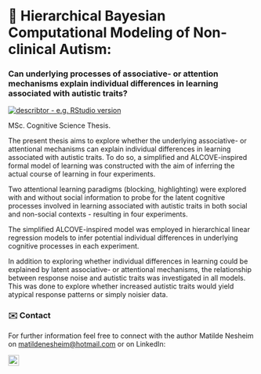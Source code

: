 # 🧠 Hierarchical Bayesian Computational Modeling of Non-clinical Autism:
### Can underlying processes of associative- or attention mechanisms explain individual differences in learning associated with autistic traits?
[![describtor - e.g. RStudio version](https://img.shields.io/badge/RStudio%20Version->=3.6.1-green)](www.desired_reference.com)

MSc. Cognitive Science Thesis. 

The present thesis aims to explore whether the underlying associative- or attentional mechanisms can explain individual differences in learning associated with autistic traits. 
To do so, a simplified and ALCOVE-inspired formal model of learning was constructed with the aim of inferring the actual course of learning in four experiments.  

Two attentional learning paradigms (blocking, highlighting) were explored with and without social information to probe for the latent cognitive processes involved in learning associated with autistic traits in both social and non-social contexts - resulting in four experiments. 

The simplified ALCOVE-inspired model was employed in hierarchical linear regression models to infer potential individual differences in underlying cognitive processes in each experiment.

In addition to exploring whether individual differences in learning could be explained by latent associative- or attentional mechanisms, the relationship between response noise and autistic traits was investigated in all models. This was done to explore whether increased autistic traits would yield atypical response patterns or simply noisier data.


### ✉️ Contact
For further information feel free to connect with the author Matilde Nesheim on [matildenesheim@hotmail.com](mailto:matildenesheim@hotmail.com?subject=[GitHub]%20depression-nlp) or on LinkedIn:

[<img align="left" alt="matildenesheim | LinkedIn" width="22px" src="https://cdn.jsdelivr.net/npm/simple-icons@v3/icons/linkedin.svg" />][linkedin]

<br />

</details>

[linkedin]: https://www.linkedin.com/in/matildenesheim
